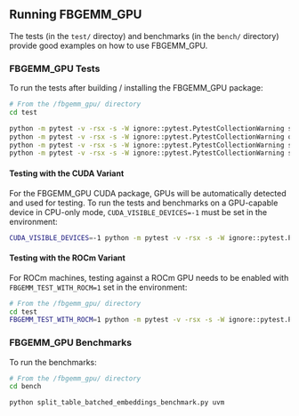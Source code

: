 ## Running FBGEMM_GPU

The tests (in the `test/` directoy) and benchmarks (in the `bench/` directory)
provide good examples on how to use FBGEMM_GPU.

### FBGEMM_GPU Tests

To run the tests after building / installing the FBGEMM_GPU package:

```sh
# From the /fbgemm_gpu/ directory
cd test

python -m pytest -v -rsx -s -W ignore::pytest.PytestCollectionWarning split_table_batched_embeddings_test.py
python -m pytest -v -rsx -s -W ignore::pytest.PytestCollectionWarning quantize_ops_test.py
python -m pytest -v -rsx -s -W ignore::pytest.PytestCollectionWarning sparse_ops_test.py
python -m pytest -v -rsx -s -W ignore::pytest.PytestCollectionWarning split_embedding_inference_converter_test.py
```

#### Testing with the CUDA Variant

For the FBGEMM_GPU CUDA package, GPUs will be automatically detected and used
for testing.  To run the tests and benchmarks on a GPU-capable device in
CPU-only mode, `CUDA_VISIBLE_DEVICES=-1` must be set in the environment:

```sh
CUDA_VISIBLE_DEVICES=-1 python -m pytest -v -rsx -s -W ignore::pytest.PytestCollectionWarning split_table_batched_embeddings_test.py
```

#### Testing with the ROCm Variant

For ROCm machines, testing against a ROCm GPU needs to be enabled with
`FBGEMM_TEST_WITH_ROCM=1` set in the environment:

```sh
# From the /fbgemm_gpu/ directory
cd test
FBGEMM_TEST_WITH_ROCM=1 python -m pytest -v -rsx -s -W ignore::pytest.PytestCollectionWarning split_table_batched_embeddings_test.py
```

### FBGEMM_GPU Benchmarks

To run the benchmarks:

```sh
# From the /fbgemm_gpu/ directory
cd bench

python split_table_batched_embeddings_benchmark.py uvm
```

